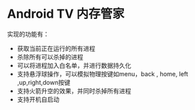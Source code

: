 # Android TV 内存管家
 实现的功能有：
 - 获取当前正在运行的所有进程
 - 杀除所有可以杀掉的进程
 - 可以将进程加入白名单，并进行数据持久化
 - 支持悬浮球操作，可以模拟物理按键如menu，back , home, left ,up,right,down按键
 - 支持火箭升空的效果，并同时杀掉所有进程
 - 支持开机自启动
